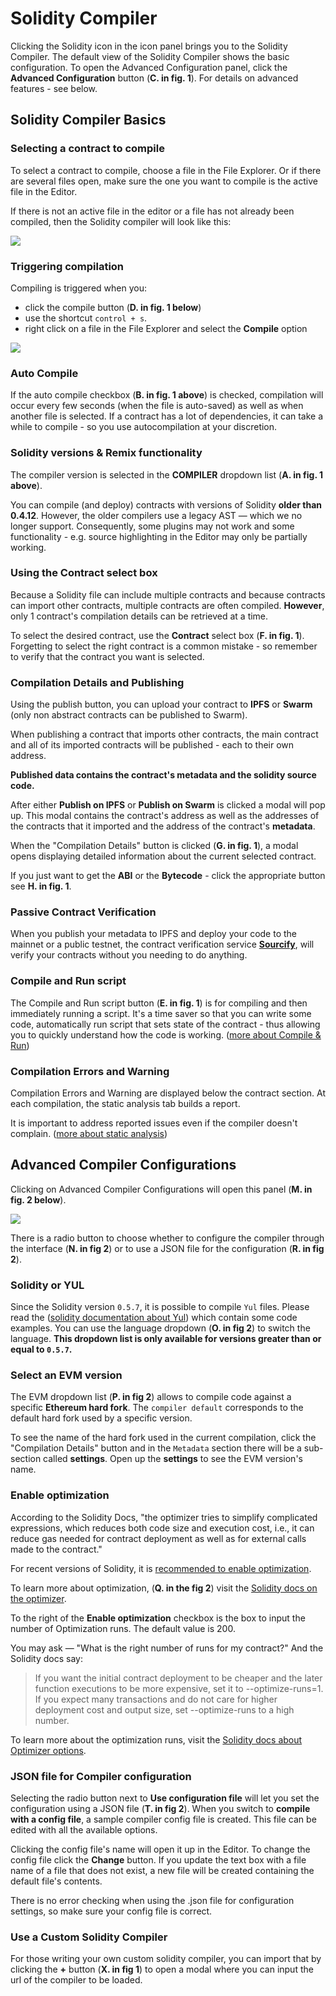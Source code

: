 # Solidity Compiler

Clicking the Solidity icon in the icon panel brings you to the Solidity Compiler. The default view of the Solidity Compiler shows the basic configuration. To open the Advanced Configuration panel, click the **Advanced Configuration** button (**C. in fig. 1**). For details on advanced features - see below.

## Solidity Compiler Basics

### Selecting a contract to compile

To select a contract to compile, choose a file in the File Explorer. Or if there are several files open, make sure the one you want to compile is the active file in the Editor.

If there is not an active file in the editor or a file has not already been compiled, then the Solidity compiler will look like this:

![](images/a-sol-comp-no-file.png)

### Triggering compilation

Compiling is triggered when you:

- click the compile button (**D. in fig. 1 below**)
- use the shortcut `control + s`.
- right click on a file in the File Explorer and select the **Compile** option

![](images/a-sol-comp-basic.png)

### Auto Compile

If the auto compile checkbox (**B. in fig. 1 above**) is checked, compilation will occur every few seconds (when the file is auto-saved) as well as when another file is selected.
If a contract has a lot of dependencies, it can take a while to compile - so you use autocompilation at your discretion.

### Solidity versions & Remix functionality

The compiler version is selected in the **COMPILER** dropdown list (**A. in fig. 1 above**).

You can compile (and deploy) contracts with versions of Solidity **older than 0.4.12**.
However, the older compilers use a legacy AST — which we no longer support. Consequently, some plugins may not work and some functionality - e.g. source highlighting in the Editor may only be partially working.

### Using the Contract select box

Because a Solidity file can include multiple contracts and because contracts can import other contracts, multiple contracts are often compiled. **However**, only 1 contract's compilation details can be retrieved at a time.

To select the desired contract, use the **Contract** select box (**F. in fig. 1**). Forgetting to select the right contract is a common mistake - so remember to verify that the contract you want is selected.

### Compilation Details and Publishing

Using the publish button, you can upload your contract to **IPFS** or **Swarm** (only non abstract contracts can be published to Swarm).

When publishing a contract that imports other contracts, the main contract and all of its imported contracts will be published - each to their own address.

**Published data contains the contract's metadata and the solidity source code.**

After either **Publish on IPFS** or **Publish on Swarm** is clicked a modal will pop up. This modal contains the contract's address as well as the addresses of the contracts that it imported and the address of the contract's **metadata**.

When the "Compilation Details" button is clicked (**G. in fig. 1**), a modal opens displaying detailed information about the current selected contract.

If you just want to get the **ABI** or the **Bytecode** - click the appropriate button see **H. in fig. 1**.

### Passive Contract Verification

When you publish your metadata to IPFS and deploy your code to the mainnet or a public testnet, the contract verification service **[Sourcify](https://sourcify.dev/)**, will verify your contracts without you needing to do anything.

### Compile and Run script

The Compile and Run script button (**E. in fig. 1**) is for compiling and then immediately running a script. It's a time saver so that you can write some code, automatically run script that sets state of the contract - thus allowing you to quickly understand how the code is working. ([more about Compile & Run](running_js_scripts.html?#compile-a-contract-and-run-a-script-on-the-fly))

### Compilation Errors and Warning

Compilation Errors and Warning are displayed below the contract section.
At each compilation, the static analysis tab builds a report.

It is important to address reported issues even if the compiler doesn't complain. ([more about static analysis](static_analysis.html))

## Advanced Compiler Configurations

Clicking on Advanced Compiler Configurations will open this panel (**M. in fig. 2 below**).

![](images/a-sol-comp-adv.png)

There is a radio button to choose whether to configure the compiler through the interface (**N. in fig 2**) or to use a JSON file for the configuration (**R. in fig 2**).

### Solidity or YUL

Since the Solidity version `0.5.7`, it is possible to compile `Yul` files. Please read the ([solidity documentation about Yul](https://docs.soliditylang.org/en/latest/yul.html)) which contain some code examples.
You can use the language dropdown (**O. in fig 2**) to switch the language. **This dropdown list is only available for versions greater than or equal to `0.5.7`.**

### Select an EVM version

The EVM dropdown list (**P. in fig 2**) allows to compile code against a specific **Ethereum hard fork**.
The `compiler default` corresponds to the default hard fork used by a specific version.

To see the name of the hard fork used in the current compilation, click the "Compilation Details" button and in the `Metadata` section there will be a sub-section called **settings**. Open up the **settings** to see the EVM version's name.

### Enable optimization

According to the Solidity Docs, "the optimizer tries to simplify complicated expressions, which reduces both code size and execution cost, i.e., it can reduce gas needed for contract deployment as well as for external calls made to the contract."

For recent versions of Solidity, it is [recommended to enable optimization](https://blog.soliditylang.org/2020/11/04/solidity-ama-1-recap/#why-do-you-think-people-are-generally-suspicious-of-the-optimizer-and-are-they-right-to-be).

To learn more about optimization, (**Q. in the fig 2**) visit the [Solidity docs on the optimizer](https://docs.soliditylang.org/en/latest/internals/optimizer.html).

To the right of the **Enable optimization** checkbox is the box to input the number of Optimization runs. The default value is 200.

You may ask — "What is the right number of runs for my contract?" And the Solidity docs say:

> If you want the initial contract deployment to be cheaper and the later function executions to be more expensive, set it to --optimize-runs=1. If you expect many transactions and do not care for higher deployment cost and output size, set --optimize-runs to a high number.

To learn more about the optimization runs, visit the [Solidity docs about Optimizer options](https://docs.soliditylang.org/en/latest/using-the-compiler.html?highlight=optimize-runs#optimizer-options).

### JSON file for Compiler configuration

Selecting the radio button next to **Use configuration file** will let you set the configuration using a JSON file (**T. in fig 2**). When you switch to **compile with a config file**, a sample compiler config file is created. This file can be edited with all the available options.

Clicking the config file's name will open it up in the Editor.
To change the config file click the **Change** button. If you update the text box with a file name of a file that does not exist, a new file will be created containing the default file's contents.

There is no error checking when using the .json file for configuration settings, so make sure your config file is correct.

### Use a Custom Solidity Compiler

For those writing your own custom solidity compiler, you can import that by clicking the **+** button (**X. in fig 1**) to open a modal where you can input the url of the compiler to be loaded.
